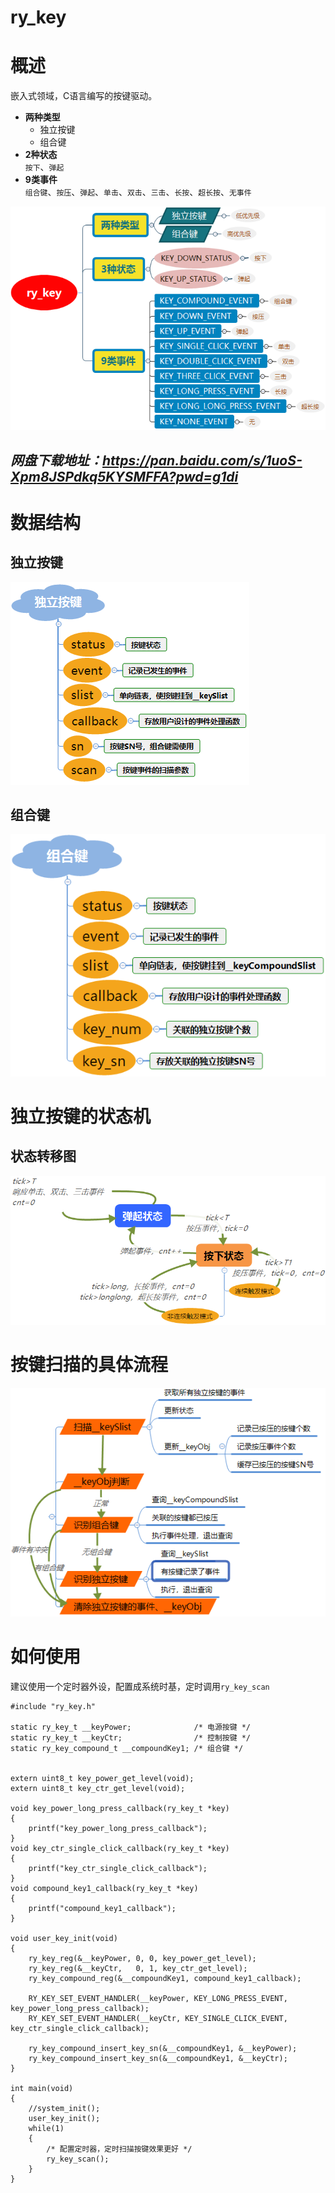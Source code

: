 # ry_key  
# 概述  
嵌入式领域，C语言编写的按键驱动。  
* **两种类型**  
  * 独立按键  
  * 组合键  
* **2种状态**  
  `按下`、`弹起`  
* **9类事件**  
  `组合键`、`按压`、`弹起`、`单击`、`双击`、`三击`、`长按`、`超长按`、`无事件`  

![系统结构](图片/按键驱动简介.png) 

*网盘下载地址：https://pan.baidu.com/s/1uoS-Xpm8JSPdkq5KYSMFFA?pwd=g1di*
---


# 数据结构  
## 独立按键  
![独立按键结构](图片/独立按键结构.png) 
## 组合键  
![组合键结构](图片/组合键结构.png) 


# 独立按键的状态机  
## 状态转移图  
![独立按键扫描状态机](图片/独立按键扫描状态机.png) 


# 按键扫描的具体流程  
![按键扫描的具体流程](图片/按键扫描的具体流程.png) 


# 如何使用  
建议使用一个定时器外设，配置成系统时基，定时调用`ry_key_scan`  


```
#include "ry_key.h"

static ry_key_t __keyPower;              /* 电源按键 */
static ry_key_t __keyCtr;                /* 控制按键 */
static ry_key_compound_t __compoundKey1; /* 组合键 */


extern uint8_t key_power_get_level(void);
extern uint8_t key_ctr_get_level(void);

void key_power_long_press_callback(ry_key_t *key)
{
	printf("key_power_long_press_callback");
}
void key_ctr_single_click_callback(ry_key_t *key)
{
	printf("key_ctr_single_click_callback");
}
void compound_key1_callback(ry_key_t *key)
{
	printf("compound_key1_callback");
}

void user_key_init(void)
{
	ry_key_reg(&__keyPower, 0, 0, key_power_get_level);
	ry_key_reg(&__keyCtr,   0, 1, key_ctr_get_level);
	ry_key_compound_reg(&__compoundKey1, compound_key1_callback);
	
	RY_KEY_SET_EVENT_HANDLER(__keyPower, KEY_LONG_PRESS_EVENT, key_power_long_press_callback);
	RY_KEY_SET_EVENT_HANDLER(__keyCtr, KEY_SINGLE_CLICK_EVENT, key_ctr_single_click_callback);
	
	ry_key_compound_insert_key_sn(&__compoundKey1, &__keyPower);
	ry_key_compound_insert_key_sn(&__compoundKey1, &__keyCtr);
}

int main(void)
{
	//system_init();
	user_key_init();
	while(1)
	{
		/* 配置定时器，定时扫描按键效果更好 */
		ry_key_scan();
	}
}
```

